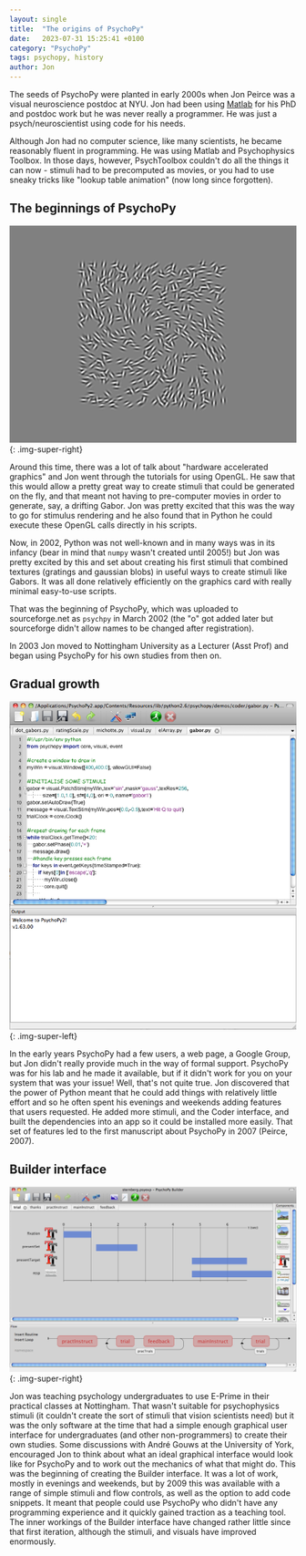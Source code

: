 ```yaml
---
layout: single
title:  "The origins of PsychoPy"
date:   2023-07-31 15:25:41 +0100
category: "PsychoPy"
tags: psychopy, history
author: Jon
---
```


The seeds of PsychoPy were planted in early 2000s when Jon Peirce was a visual neuroscience postdoc at NYU. Jon had been using [Matlab](https://www.mathworks.com/products/matlab.html) for his PhD and postdoc work but he was never really a programmer. He was just a psych/neuroscientist using code for his needs.

Although Jon had no computer science, like many scientists, he became reasonably fluent in programming. He was using Matlab and Psychophysics Toolbox. In those days, however, PsychToolbox couldn't do all the things it can now - stimuli had to be precomputed as movies, or you had to use sneaky tricks like "lookup table animation" (now long since forgotten).

## The beginnings of PsychoPy

![An array of Gabor stimuli, which PsychoPy regenerates on each screen refresh](/assets/images/gaborArray.png){: .img-super-right}

Around this time, there was a lot of talk about "hardware accelerated graphics" and Jon went through the tutorials for using OpenGL. He saw that this would allow a pretty great way to create stimuli that could be generated on the fly, and that meant not having to pre-computer movies in order to generate, say, a drifting Gabor. Jon was pretty excited that this was the way to go for stimulus rendering and he also found that in Python he could execute these OpenGL calls directly in his scripts. 

Now, in 2002, Python was not well-known and in many ways was in its infancy (bear in mind that `numpy` wasn't created until 2005!) but Jon was pretty excited by this and set about creating his first stimuli that combined textures (gratings and gaussian blobs) in useful ways to create stimuli like Gabors. It was all done relatively efficiently on the graphics card with really minimal easy-to-use scripts. 

That was the beginning of PsychoPy, which was uploaded to sourceforge.net as `psychpy` in March 2002 (the "o" got added later but sourceforge didn't allow names to be changed after registration).

In 2003 Jon moved to Nottingham University as a Lecturer (Asst Prof) and began using PsychoPy for his own studies from then on.

## Gradual growth

![The original look of the Coder window, circa 2011](/assets/images/coder2011.png){: .img-super-left}

In the early years PsychoPy had a few users, a web page, a Google Group, but Jon didn't really provide much in the way of formal support. PsychoPy was for his lab and he made it available, but if it didn't work for you on your system that was your issue! Well, that's not quite true. Jon discovered that the power of Python meant that he could add things with relatively little effort and so he often spent his evenings and weekends adding features that users requested. He added more stimuli, and the Coder interface, and built the dependencies into an app so it could be installed more easily. That set of features led to the first manuscript about PsychoPy in 2007 (Peirce, 2007).

## Builder interface

![The original Builder interface, circa 2011](/assets/images/builder2011.png){: .img-super-right}

Jon was teaching psychology undergraduates to use E-Prime in their practical classes at Nottingham. That wasn't suitable for psychophysics stimuli (it couldn't create the sort of stimuli that vision scientists need) but it was the only software at the time that had a simple enough graphical user interface for undergraduates (and other non-programmers) to create their own studies. Some discussions with André Gouws at the University of York, encouraged Jon to think about what an ideal graphical interface would look like for PsychoPy and to work out the mechanics of what that might do. This was the beginning of creating the Builder interface. It was a lot of work, mostly in evenings and weekends, but by 2009 this was available with a range of simple stimuli and flow controls, as well as the option to add code snippets. It meant that people could use PsychoPy who didn't have any programming experience and it quickly gained traction as a teaching tool. The inner workings of the Builder interface have changed rather little since that first iteration, although the stimuli, and visuals have improved enormously.

